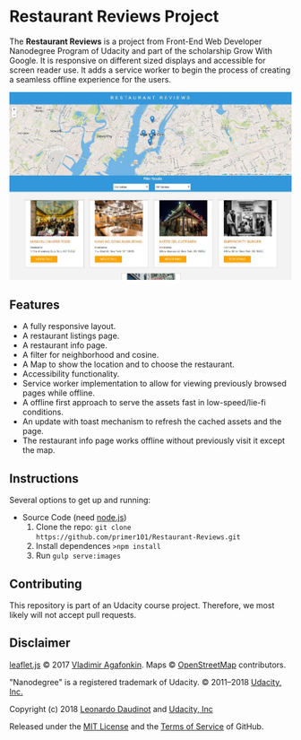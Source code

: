 # Restaurant Reviews Project
The **Restaurant Reviews** is a project from Front-End Web Developer Nanodegree Program of Udacity and part of the scholarship Grow With Google. It is responsive on different sized displays and accessible for screen reader use. It adds a service worker to begin the process of creating a seamless offline experience for the users.

![site](https://github.com/primer101/Restaurant-Reviews/raw/master/app/images/fixed/RetaurantReviews.jpg)

## Features

- A fully responsive layout.
- A restaurant listings page.
- A restaurant info page.
- A filter for neighborhood and cosine.
- A Map to show the location and to choose the restaurant.
- Accessibility functionality.
- Service worker implementation to allow for viewing previously browsed pages while offline.
- A offline first approach to serve the assets fast in low-speed/lie-fi conditions.
- An update with toast  mechanism to refresh the cached assets and the page.
- The restaurant info page works offline without previously visit it except the map.

## Instructions

Several options to get up and running:

- Source Code (need [node.js](https://nodejs.org/en/))
  1. Clone the repo: `git clone https://github.com/primer101/Restaurant-Reviews.git`
  2. Install dependences `>npm install`
  3. Run `gulp serve:images`

## Contributing

This repository is part of an Udacity course project. Therefore, we most likely will not accept pull requests.

## Disclaimer

[leaflet.js](https://leafletjs.com/) © 2017 [Vladimir Agafonkin](http://agafonkin.com/en). Maps © [OpenStreetMap](https://www.openstreetmap.org/copyright) contributors.

"Nanodegree" is a registered trademark of Udacity. © 2011–2018 [Udacity, Inc.](https://www.udacity.com/)

Copyright (c) 2018 [Leonardo Daudinot](https://www.linkedin.com/in/leonardodaudinot/) and [Udacity, Inc](https://www.udacity.com/)

Released under the [MIT License](LICENSE.txt) and the [Terms of Service](https://help.github.com/articles/github-terms-of-service) of GitHub.
